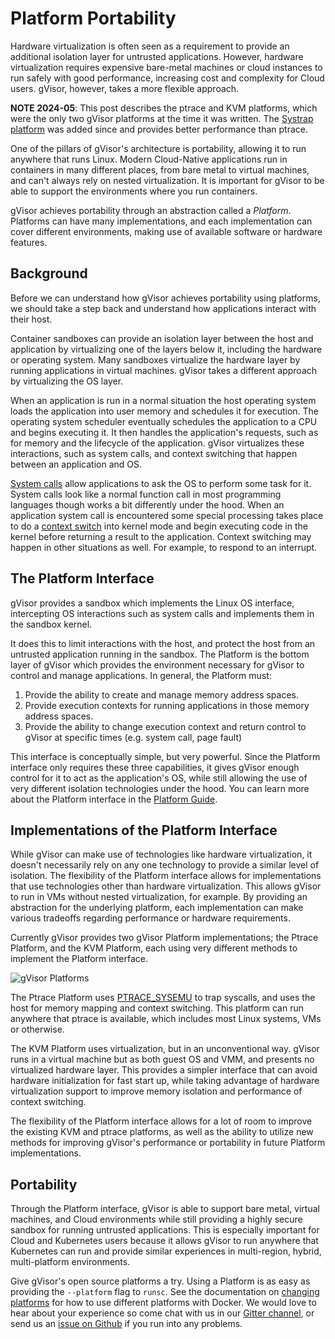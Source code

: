 # Platform Portability

Hardware virtualization is often seen as a requirement to provide an additional
isolation layer for untrusted applications. However, hardware virtualization
requires expensive bare-metal machines or cloud instances to run safely with
good performance, increasing cost and complexity for Cloud users. gVisor,
however, takes a more flexible approach.

**NOTE 2024-05**: This post describes the ptrace and KVM platforms, which were
the only two gVisor platforms at the time it was written. The
[Systrap platform](/blog/2023/04/28/systrap-release/) was added since and
provides better performance than ptrace.

One of the pillars of gVisor's architecture is portability, allowing it to run
anywhere that runs Linux. Modern Cloud-Native applications run in containers in
many different places, from bare metal to virtual machines, and can't always
rely on nested virtualization. It is important for gVisor to be able to support
the environments where you run containers.

gVisor achieves portability through an abstraction called a *Platform*.
Platforms can have many implementations, and each implementation can cover
different environments, making use of available software or hardware features.

## Background

Before we can understand how gVisor achieves portability using platforms, we
should take a step back and understand how applications interact with their
host.

Container sandboxes can provide an isolation layer between the host and
application by virtualizing one of the layers below it, including the hardware
or operating system. Many sandboxes virtualize the hardware layer by running
applications in virtual machines. gVisor takes a different approach by
virtualizing the OS layer.

When an application is run in a normal situation the host operating system loads
the application into user memory and schedules it for execution. The operating
system scheduler eventually schedules the application to a CPU and begins
executing it. It then handles the application's requests, such as for memory and
the lifecycle of the application. gVisor virtualizes these interactions, such as
system calls, and context switching that happen between an application and OS.

[System calls](https://en.wikipedia.org/wiki/System_call) allow applications to
ask the OS to perform some task for it. System calls look like a normal function
call in most programming languages though works a bit differently under the
hood. When an application system call is encountered some special processing
takes place to do a
[context switch](https://en.wikipedia.org/wiki/Context_switch) into kernel mode
and begin executing code in the kernel before returning a result to the
application. Context switching may happen in other situations as well. For
example, to respond to an interrupt.

## The Platform Interface

gVisor provides a sandbox which implements the Linux OS interface, intercepting
OS interactions such as system calls and implements them in the sandbox kernel.

It does this to limit interactions with the host, and protect the host from an
untrusted application running in the sandbox. The Platform is the bottom layer
of gVisor which provides the environment necessary for gVisor to control and
manage applications. In general, the Platform must:

1.  Provide the ability to create and manage memory address spaces.
2.  Provide execution contexts for running applications in those memory address
    spaces.
3.  Provide the ability to change execution context and return control to gVisor
    at specific times (e.g. system call, page fault)

This interface is conceptually simple, but very powerful. Since the Platform
interface only requires these three capabilities, it gives gVisor enough control
for it to act as the application's OS, while still allowing the use of very
different isolation technologies under the hood. You can learn more about the
Platform interface in the
[Platform Guide](https://gvisor.dev/docs/architecture_guide/platforms/).

## Implementations of the Platform Interface

While gVisor can make use of technologies like hardware virtualization, it
doesn't necessarily rely on any one technology to provide a similar level of
isolation. The flexibility of the Platform interface allows for implementations
that use technologies other than hardware virtualization. This allows gVisor to
run in VMs without nested virtualization, for example. By providing an
abstraction for the underlying platform, each implementation can make various
tradeoffs regarding performance or hardware requirements.

Currently gVisor provides two gVisor Platform implementations; the Ptrace
Platform, and the KVM Platform, each using very different methods to implement
the Platform interface.

![gVisor Platforms](../../../../../docs/architecture_guide/platforms/platforms.png "Platforms")

The Ptrace Platform uses
[PTRACE\_SYSEMU](http://man7.org/linux/man-pages/man2/ptrace.2.html) to trap
syscalls, and uses the host for memory mapping and context switching. This
platform can run anywhere that ptrace is available, which includes most Linux
systems, VMs or otherwise.

The KVM Platform uses virtualization, but in an unconventional way. gVisor runs
in a virtual machine but as both guest OS and VMM, and presents no virtualized
hardware layer. This provides a simpler interface that can avoid hardware
initialization for fast start up, while taking advantage of hardware
virtualization support to improve memory isolation and performance of context
switching.

The flexibility of the Platform interface allows for a lot of room to improve
the existing KVM and ptrace platforms, as well as the ability to utilize new
methods for improving gVisor's performance or portability in future Platform
implementations.

## Portability

Through the Platform interface, gVisor is able to support bare metal, virtual
machines, and Cloud environments while still providing a highly secure sandbox
for running untrusted applications. This is especially important for Cloud and
Kubernetes users because it allows gVisor to run anywhere that Kubernetes can
run and provide similar experiences in multi-region, hybrid, multi-platform
environments.

Give gVisor's open source platforms a try. Using a Platform is as easy as
providing the `--platform` flag to `runsc`. See the documentation on
[changing platforms](https://gvisor.dev/docs/user_guide/platforms/) for how to
use different platforms with Docker. We would love to hear about your experience
so come chat with us in our
[Gitter channel](https://gitter.im/gvisor/community), or send us an
[issue on Github](https://gvisor.dev/issue) if you run into any problems.
